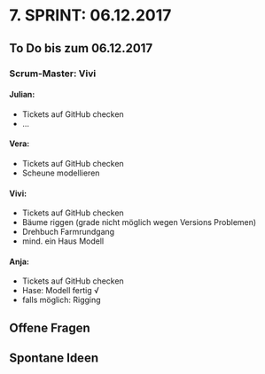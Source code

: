 # 7. SPRINT: 06.12.2017
## To Do bis zum 06.12.2017
### Scrum-Master: Vivi

#### Julian:
* Tickets auf GitHub checken
* ...

#### Vera:
* Tickets auf GitHub checken
* Scheune modellieren

#### Vivi:
* Tickets auf GitHub checken
* Bäume riggen (grade nicht möglich wegen Versions Problemen)
* Drehbuch Farmrundgang
* mind. ein Haus Modell 

#### Anja:
* Tickets auf GitHub checken 
* Hase: Modell fertig √
* falls möglich: Rigging


## Offene Fragen

## Spontane Ideen
